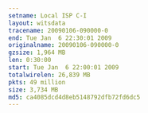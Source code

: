 ```yaml
---
setname: Local ISP C-I
layout: witsdata
tracename: 20090106-090000-0
end: Tue Jan  6 22:30:01 2009
originalname: 20090106-090000-0
gzsize: 1,964 MB
len: 0:30:00
start: Tue Jan  6 22:00:01 2009
totalwirelen: 26,839 MB
pkts: 49 million
size: 3,734 MB
md5: ca4085dcd4d8eb5148792dfb72fd6dc5
---
```

